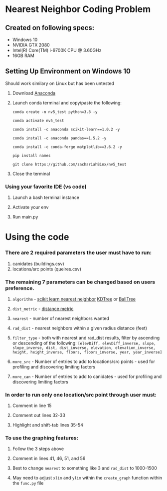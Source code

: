 # Nearest Neighbor Coding Problem

## Created on following specs:
* Windows 10
* NVIDIA GTX 2080
* Intel(R) Core(TM) i-9700K CPU @ 3.60GHz
* 16GB RAM

## Setting Up Environment on Windows 10 

Should work similary on Linux but has been untested

1. Download [Anaconda](https://www.anaconda.com/)

2. Launch conda terminal and copy/paste the following:

    `conda create -n nv5_test python=3.8 -y`
  
    `conda activate nv5_test`
  
    `conda install -c anaconda scikit-learn==1.0.2 -y`
  
    `conda install -c anaconda pandas==1.5.2 -y`
  
    `conda install -c conda-forge matplotlib==3.6.2 -y`
  
    `pip install names`
  
    `git clone https://github.com/zachariahBinx/nv5_test`
  
3. Close the terminal

### Using your favorite IDE (vs code)

1. Launch a bash terminal instance

2. Activate your env

3. Run main.py

# Using the code

### There are 2 required parameters the user must have to run:

1. canidates (buildings.csv)
2. locations/src points (queires.csv)

### The remaining 7 parameters can be changed based on users preference.

1. `algorithm` - [scikit learn nearest neighbor](https://scikit-learn.org/stable/modules/generated/sklearn.neighbors.NearestNeighbors.html) [KDTree](https://scikit-learn.org/stable/modules/generated/sklearn.neighbors.KDTree.html) or [BallTree](https://scikit-learn.org/stable/modules/generated/sklearn.neighbors.BallTree.html)

2. `dist_metric` - [distance metric](https://scikit-learn.org/stable/modules/generated/sklearn.metrics.pairwise.distance_metrics.html#sklearn.metrics.pairwise.distance_metrics)

3. `nearest` - number of nearest neighbors wanted

4. `rad_dist` - nearest neighbors within a given radius distance (feet)

5. `filter_type` - both with nearest and rad_dist results, filter by ascending or descending of the following:
  `[elevDiff, elevDiff_inverse, slope, slope_inverse, dist, dist_inverse, elevation, elevation_inverse, height, height_inverse, floors, floors_inverse, year, year_inverse]`
  
6. `more_src` - Number of entries to add to locations/src points - used for profiling and discovering limiting factors
 
7. `more_can` - Number of entries to add to canidates - used for profiling and discovering limiting factors
  
### In order to run only one location/src point through user must:

1. Comment in line 15

2. Comment out lines 32-33

3. Highlight and shift-tab lines 35-54

### To use the graphing features:

1. Follow the 3 steps above

2. Comment in lines 41, 46, 51, and 56

3. Best to change `nearest` to something like 3 and `rad_dist` to 1000-1500

4. May need to adjust `xlim` and `ylim` within the `create_graph` function within the `func.py` file
